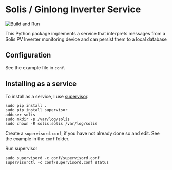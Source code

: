 # Solis / Ginlong Inverter Service

![Build and Run](https://github.com/planetmarshall/solis-service/workflows/build.yml/badge.svg)

This Python package implements a service that interprets messages from a Solis PV Inverter
monitoring device and can persist them to a local database

## Configuration

See the example file in `conf`.

## Installing as a service

To install as a service, I use [supervisor](http://supervisord.org/).

    sudo pip install .
    sudo pip install supervisor
    adduser solis
    sudo mkdir -p /var/log/solis
    sudo chown -R solis:solis /var/log/solis

Create a `supervisord.conf`, if you have not already done so and edit. See the example in
the `conf` folder.

Run supervisor

    sudo supervisord -c conf/supervisord.conf
    supervisorctl -c conf/supervisord.conf status